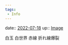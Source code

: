 ```yaml
---
tags:
 - Info
---
```


date:: [2022-07-18](Daily_Note/2022-07-18.md)
up:: [Image](../Bar/Novel/Topics/Image.md)

白玉
白世界
赤線
折れ線爆裂